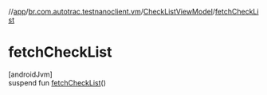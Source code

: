 //[app](../../../index.md)/[br.com.autotrac.testnanoclient.vm](../index.md)/[CheckListViewModel](index.md)/[fetchCheckList](fetch-check-list.md)

# fetchCheckList

[androidJvm]\
suspend fun [fetchCheckList](fetch-check-list.md)()
